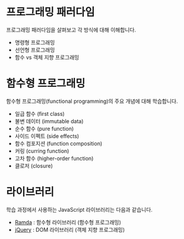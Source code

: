 # 프로그래밍 패러다임

프로그래밍 패러다임을 살펴보고 각 방식에 대해 이해합니다.

- 명령형 프로그래밍
- 선언형 프로그래밍
- 함수 vs 객체 지향 프로그래밍

# 함수형 프로그래밍

함수형 프로그래밍(functional programming)의 주요 개념에 대해 학습합니다.

- 일급 함수 (first class)
- 불변 데이터 (immutable data)
- 순수 함수 (pure function)
- 사이드 이펙트 (side effects)
- 함수 컴포지션 (function composition)
- 커링 (curring function)
- 고차 함수 (higher-order function)
- 클로저 (closure)

# 라이브러리

학습 과정에서 사용하는 JavaScript 라이브러리는 다음과 같습니다.

- [Ramda](https://ramdajs.com) : 함수형 라이브러리 (함수형 프로그래밍)
- [jQuery](https://jquery.com) : DOM 라이브러리 (객체 지향 프로그래밍)
